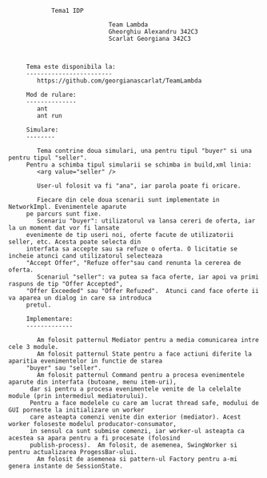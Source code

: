 

                Tema1 IDP

                                Team Lambda
                                Gheorghiu Alexandru 342C3
                                Scarlat Georgiana 342C3



         Tema este disponibila la:
         ------------------------
            https://github.com/georgianascarlat/TeamLambda

         Mod de rulare:
         --------------
            ant
            ant run

         Simulare:
         --------

            Tema contrine doua simulari, una pentru tipul "buyer" si una pentru tipul "seller".
         Pentru a schimba tipul simularii se schimba in build,xml linia:
            <arg value="seller" />

            User-ul folosit va fi "ana", iar parola poate fi oricare.

            Fiecare din cele doua scenarii sunt implementate in NetworkImpl. Evenimentele aparute
         pe parcurs sunt fixe.
            Scenariu "buyer": utilizatorul va lansa cereri de oferta, iar la un moment dat vor fi lansate
         evenimente de tip useri noi, oferte facute de utilizatorii seller, etc. Acesta poate selecta din
         interfata sa accepte sau sa refuze o oferta. O licitatie se incheie atunci cand utilizatorul selecteaza
         "Accept Offer", "Refuze offer"sau cand renunta la cererea de oferta.
            Scenariul "seller": va putea sa faca oferte, iar apoi va primi raspuns de tip "Offer Accepted",
         "Offer Exceeded" sau "Offer Refuzed".  Atunci cand face oferte ii va aparea un dialog in care sa introduca
         pretul.

         Implementare:
         -------------

            Am folosit patternul Mediator pentru a media comunicarea intre cele 3 module.
            Am folosit patternul State pentru a face actiuni diferite la aparitia evenimentelor in functie de starea
         "buyer" sau "seller".
            Am folosit patternul Command pentru a procesa evenimentele aparute din interfata (butoane, menu item-uri),
          dar si pentru a procesa evenimentele venite de la celelalte module (prin intermediul mediatorului).
          Pentru a face modelele cu care am lucrat thread safe, modului de GUI porneste la initializare un worker
          care asteapta comenzi venite din exterior (mediator). Acest worker foloseste modelul producator-consumator,
          in sensul ca sunt submise comenzi, iar worker-ul asteapta ca acestea sa apara pentru a fi procesate (folosind
          publish-process).  Am folosit, de asemenea, SwingWorker si pentru actualizarea ProgessBar-ului.
            Am folosit de asemenea si pattern-ul Factory pentru a-mi genera instante de SessionState.
